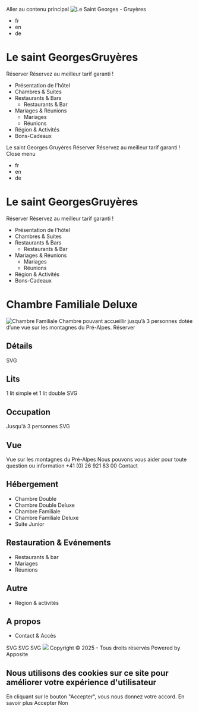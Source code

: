 Aller au contenu principal 
![Le Saint Georges - Gruyères](https://www.lesaintgeorges.ch/sites/lesaintgeorges.ch/themes/apptheme/logo.png)
  * fr
  * en
  * de


#  Le saint GeorgesGruyères
Réserver Réservez au meilleur tarif garanti !
  * Présentation de l'hôtel
  * Chambres & Suites
  * Restaurants & Bars
    * Restaurants & Bar
  * Mariages & Réunions
    * Mariages
    * Réunions
  * Région & Activités
  * Bons-Cadeaux


Le saint Georges
Gruyères
Réserver Réservez au meilleur tarif garanti !
Close menu
  * fr
  * en
  * de


#  Le saint GeorgesGruyères
Réserver Réservez au meilleur tarif garanti !
  * Présentation de l'hôtel
  * Chambres & Suites
  * Restaurants & Bars
    * Restaurants & Bar
  * Mariages & Réunions
    * Mariages
    * Réunions
  * Région & Activités
  * Bons-Cadeaux


# Chambre Familiale Deluxe
![Chambre Familiale ](https://www.lesaintgeorges.ch/sites/lesaintgeorges.ch/files/styles/header/public/2024-06/Chambre%20Familiale%20montagne.jpg?h=a141e9ea&itok=5r__4J71)
Chambre pouvant accueillir jusqu’à 3 personnes dotée d’une vue sur les montagnes du Pré-Alpes.
Réserver 
## Détails
SVG
## Lits
1 lit simple et 1 lit double
SVG
## Occupation
Jusqu'à 3 personnes
SVG
## Vue
Vue sur les montagnes du Pré-Alpes
Nous pouvons vous aider pour toute question ou information
+41 (0) 26 921 83 00​ Contact 
## Hébergement
  * Chambre Double
  * Chambre Double Deluxe
  * Chambre Familiale
  * Chambre Familiale Deluxe
  * Suite Junior


## Restauration & Evénements
  * Restaurants & bar
  * Mariages
  * Réunions


## Autre
  * Région & activités


## A propos
  * Contact & Accès


SVG
SVG
SVG
![](https://www.lesaintgeorges.ch/sites/lesaintgeorges.ch/themes/apptheme/logo_footer.png)
Copyright © 2025 - Tous droits réservés
Powered by Apposite
## Nous utilisons des cookies sur ce site pour améliorer votre expérience d'utilisateur
En cliquant sur le bouton "Accepter", vous nous donnez votre accord.
En savoir plus
Accepter Non
